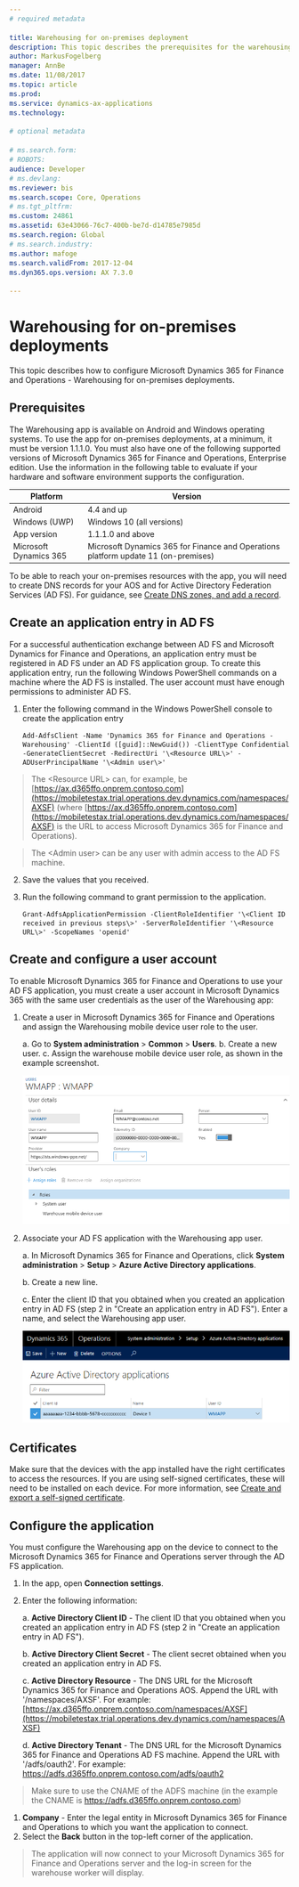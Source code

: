 ```yaml
---
# required metadata

title: Warehousing for on-premises deployment
description: This topic describes the prerequisites for the warehousing app for on-premises deployments.
author: MarkusFogelberg
manager: AnnBe
ms.date: 11/08/2017
ms.topic: article
ms.prod: 
ms.service: dynamics-ax-applications
ms.technology: 

# optional metadata

# ms.search.form: 
# ROBOTS: 
audience: Developer
# ms.devlang: 
ms.reviewer: bis
ms.search.scope: Core, Operations
# ms.tgt_pltfrm: 
ms.custom: 24861
ms.assetid: 63e43066-76c7-400b-be7d-d14785e7985d
ms.search.region: Global
# ms.search.industry: 
ms.author: mafoge
ms.search.validFrom: 2017-12-04
ms.dyn365.ops.version: AX 7.3.0

---
```

# Warehousing for on-premises deployments
This topic describes how to configure Microsoft Dynamics 365 for Finance and
Operations - Warehousing for on-premises deployments.

## Prerequisites
The Warehousing app is available on Android and Windows operating systems. To
use the app for on-premises deployments, at a minimum, it must be version 1.1.1.0.
You must also have one of the following supported versions of Microsoft Dynamics
365 for Finance and Operations, Enterprise edition. Use the information in the following table to evaluate if your hardware and
software environment supports the configuration.

| Platform               | Version                                                                            |
|------------------------|------------------------------------------------------------------------------------|
| Android                | 4.4 and up                                                                         |
| Windows (UWP)          | Windows 10 (all versions)                                                          |
| App version            | 1.1.1.0 and above                                                                  |
| Microsoft Dynamics 365 | Microsoft Dynamics 365 for Finance and Operations platform update 11 (on-premises) |

To be able to reach your on-premises resources with the app, you will need to
create DNS records for your AOS and for Active Directory Federation Services (AD FS). For guidance, see [Create DNS
zones, and add a
record](https://docs.microsoft.com/en-us/dynamics365/unified-operations/dev-itpro/deployment/setup-deploy-on-premises-environments#createdns).

## Create an application entry in AD FS
For a successful authentication exchange between AD FS and 
Microsoft Dynamics for Finance and Operations, an application entry must be registered in AD FS under
an AD FS application group. To create this application entry, run the following
Windows PowerShell commands on a machine where the AD FS is installed. The user
account must have enough permissions to administer AD FS.

1.  Enter the following command in the Windows PowerShell console to create the
    application entry  
    
        Add-AdfsClient -Name 'Dynamics 365 for Finance and Operations - Warehousing' -ClientId ([guid]::NewGuid()) -ClientType Confidential -GenerateClientSecret -RedirectUri '\<Resource URL\>' -ADUserPrincipalName '\<Admin user\>' 

>   The \<Resource URL\> can, for example, be
>   [https://ax.d365ffo.onprem.contoso.com](https://mobiletestax.trial.operations.dev.dynamics.com/namespaces/AXSF)
>   (where
>   [https://ax.d365ffo.onprem.contoso.com](https://mobiletestax.trial.operations.dev.dynamics.com/namespaces/AXSF)
>   is the URL to access Microsoft Dynamics 365 for Finance and Operations).

>   The \<Admin user\> can be any user with admin access to the AD FS machine.

2.  Save the values that you received.

3.  Run the following command to grant permission to the application.  
    
        Grant-AdfsApplicationPermission -ClientRoleIdentifier '\<Client ID received in previous steps\>' -ServerRoleIdentifier '\<Resource URL\>' -ScopeNames 'openid'
## Create and configure a user account

To enable Microsoft Dynamics 365 for Finance and Operations to use your AD FS application, you must create
a user account in Microsoft Dynamics 365 with the same user credentials as the
user of the Warehousing app:

1.  Create a user in Microsoft Dynamics 365 for Finance and Operations and assign the Warehousing mobile
    device user role to the user.

    a.  Go to **System administration** \> **Common** \> **Users**.
    b.  Create a new user.
    c.  Assign the warehouse mobile device user role, as shown in the example
        screenshot.

    ![Create and configure a user](media/wmapp-users.png)

2.  Associate your AD FS application with the Warehousing app user.

    a.  In Microsoft Dynamics 365 for Finance and Operations, click **System administration** \> **Setup**
        \> **Azure Active Directory applications**.
        
    b.  Create a new line.
    
    c.  Enter the client ID that you obtained when you created an application
        entry in AD FS (step 2 in "Create an application entry in AD FS"). Enter
        a name, and select the Warehousing app user.

    ![Azure Active Drectory applications ](media/azure-active-directory.png)

## Certificates 

Make sure that the devices with the app installed have the right
certificates to access the resources. If you are using self-signed certificates,
these will need to be installed on each device. For more information, see
[Create and export a self-signed
certificate](https://technet.microsoft.com/en-us/library/ff710475(v=ws.10).aspx).

## Configure the application

You must configure the Warehousing app on the device to connect to the Microsoft
Dynamics 365 for Finance and Operations server through the AD FS application.

1.  In the app, open **Connection settings**.
2.  Enter the following information:

    a.  **Active Directory Client ID** - The client ID that you obtained when
        you created an application entry in AD FS (step 2 in "Create an
        application entry in AD FS").

    b.  **Active Directory Client Secret** - The client secret obtained when you
        created an application entry in AD FS.

    c.  **Active Directory Resource** - The DNS URL for the Microsoft Dynamics
        365 for Finance and Operations AOS. Append the URL with '/namespaces/AXSF'. For example:
        [https://ax.d365ffo.onprem.contoso.com/namespaces/AXSF](https://mobiletestax.trial.operations.dev.dynamics.com/namespaces/AXSF)

    d.  **Active Directory Tenant** - The DNS URL for the Microsoft Dynamics 365
        for Finance and Operations AD FS machine. Append the URL with '/adfs/oauth2'. For example:  
        <https://adfs.d365ffo.onprem.contoso.com/adfs/oauth2>

>   Make sure to use the CNAME of the ADFS machine (in the example the CNAME is
>   <https://adfs.d365ffo.onprem.contoso.com>)

1.  **Company** - Enter the legal entity in Microsoft Dynamics 365 for Finance and Operations to which you
    want the application to connect.
2.  Select the **Back** button in the top-left corner of the application.

>   The application will now connect to your Microsoft Dynamics 365 for Finance and Operations server and
>   the log-in screen for the warehouse worker will display.
